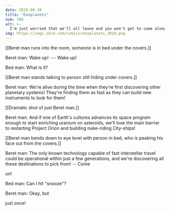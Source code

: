 ```yaml
---
date: 2010-08-30
title: "Exoplanets"
num: 786
alt: >-
  I'm just worried that we'll all leave and you won't get to come along!
img: https://imgs.xkcd.com/comics/exoplanets_2010.png
---
```

[[Beret man runs into the room, someone is in bed under the covers.]]

Beret man: Wake up! --- Wake up!

Bed man: What is it?

[[Beret man stands talking to person still hiding under covers.]]

Beret man: We're alive during the time when they're first discovering other planetary systems! They're finding them as fast as they can build new instruments to look for them!

[[Dramatic shot of just Beret man.]]

Beret man: And if one of Earth's cultures advances its space program enough to start enriching uranium on asteroids, we'll lose the main barrier to restarting Project Orion and building nuke-riding City-ships!

[[Beret man bends down to eye level with person in bed, who is peaking his face out from the covers.]]

Beret man: The only known technology capable of fast interstellar travel could be operational within just a few generations, and we're discovering all these destinations to pick from! -- Come 

on!

Bed man: Can I hit "snooze"?

Beret man: Okay, but 

just once!

